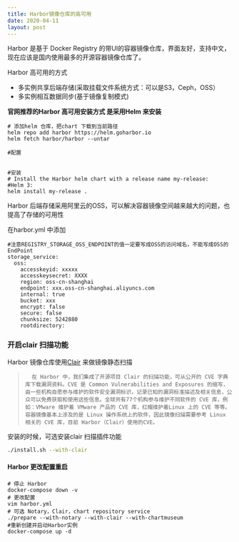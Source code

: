 ```yaml
---
title: Harbor镜像仓库的高可用
date: 2020-04-11
layout: post
---
```



Harbor 是基于 Docker Registry 的带UI的容器镜像仓库，界面友好，支持中文，现在应该是国内使用最多的开源容器镜像仓库了。



Harbor 高可用的方式

- 多实例共享后端存储(采取挂载文件系统方式：可以是S3，Ceph，OSS）
- 多实例相互数据同步(基于镜像复制模式)



**官网推荐的Harbor 高可用安装方式 是采用Helm 来安装**

```
# 添加helm 仓库，把chart 下载到当前路径
helm repo add harbor https://helm.goharbor.io
helm fetch harbor/harbor --untar

#配置


#安装
# Install the Harbor helm chart with a release name my-release:
#Helm 3:
helm install my-release .
```





Harbor 后端存储采用阿里云的OSS，可以解决容器镜像空间越来越大的问题，也提高了存储的可用性

在harbor.yml 中添加

```
#注意REGISTRY_STORAGE_OSS_ENDPOINT的值一定要写成OSS的访问域名，不能写成OSS的EndPoint
storage_service:
  oss:
    accesskeyid: xxxxx
    accesskeysecret: XXXX
    region: oss-cn-shanghai
    endpoint: xxx.oss-cn-shanghai.aliyuncs.com
    internal: true
    bucket: xxx
    encrypt: false
    secure: false
    chunksize: 5242880
    rootdirectory:
```











### 开启clair 扫描功能

Harbor 镜像仓库使用[Clair](https://github.com/coreos/clair) 来做镜像静态扫描

>   	在 Harbor 中，我们集成了开源项目 Clair 的扫描功能，可从公开的 CVE 字典库下载漏洞资料。CVE 是 Common Vulnerabilities and Exposures 的缩写，由一些机构自愿参与维护的软件安全漏洞标识，记录已知的漏洞标准描述及相关信息，公众可以免费获取和使用这些信息。全球共有77个机构参与维护不同软件的 CVE 库，例如：VMware 维护着 VMware 产品的 CVE 库，红帽维护着Linux 上的 CVE 等等。容器镜像基本上涉及的是 Linux 操作系统上的软件，因此镜像扫描需要参考 Linux 相关的 CVE 库，目前 Harbor（Clair）使用的CVE。

安装的时候，可选安装clair 扫描插件功能

```sh
./install.sh --with-clair
```





#### Harbor 更改配置重启

```
# 停止 Harbor
docker-compose down -v
# 更改配置
vim harbor.yml
# 可选 Notary，Clair，chart repository service
./prepare --with-notary --with-clair --with-chartmuseum
#重新创建并启动Harbor实例
docker-compose up -d
```

